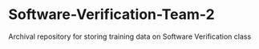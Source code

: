 # Software-Verification-Team-2
Archival repository for storing training data on Software Verification class
